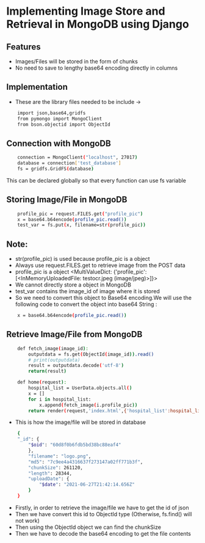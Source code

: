 
# Implementing Image Store and Retrieval in MongoDB using Django


## Features

- Images/Files will be stored in the form of chunks
- No need to save to lengthy base64 encoding directly in columns

  
## Implementation

- These are the library files needed to be include ->

```bash 
    import json,base64,gridfs
    from pymongo import MongoClient
    from bson.objectid import ObjectId
```
## Connection with MongoDB
```bash 
    connection = MongoClient("localhost", 27017)
    database = connection['test_database']
    fs = gridfs.GridFS(database)
```
This can be declared globally so that every function can use fs variable 
## Storing Image/File in MongoDB

```bash 
    profile_pic = request.FILES.get("profile_pic")
    x = base64.b64encode(profile_pic.read())
    test_var = fs.put(x, filename=str(profile_pic))
```
## Note:
- str(profile_pic) is used because profile_pic is a object
- Always use request.FILES.get to retrieve image from the POST data
- profile_pic is a object <MultiValueDict: {'profile_pic': [<InMemoryUploadedFile: testocr.jpeg (image/jpeg)>]}>
- We cannot directly store a object in MongoDB
- test_var contains the image_id of image where it is stored
- So we need to convert this object to Base64 encoding.We will use the following code to convert the object into base64 String :

```bash 
    x = base64.b64encode(profile_pic.read())
```


## Retrieve Image/File from MongoDB

```bash 
    def fetch_image(image_id):
        outputdata = fs.get(ObjectId(image_id)).read()
        # print(outputdata)
        result = outputdata.decode('utf-8')
        return(result)

    def home(request):
        hospital_list = UserData.objects.all()
        x = []
        for i in hospital_list:
            x.append(fetch_image(i.profile_pic))
        return render(request,'index.html',{'hospital_list':hospital_list,"image_list":x})

```
- This is how the image/file will be stored in database
```bash 
    {
    "_id": {
        "$oid": "60d8f0b6fdb5bd38bc88eaf4"
        },
        "filename": "logo.png",
        "md5": "7c9ee4a4316637f273147a02ff771b3f",
        "chunkSize": 261120,
        "length": 28344,
        "uploadDate": {
            "$date": "2021-06-27T21:42:14.656Z"
        }
    }
```

- Firstly, in order to retrieve the image/file we have to get the id of json
- Then we have convert this id to ObjectId type (Otherwise, fs.find() will not work)
- Then using the ObjectId object we can find the chunkSize
- Then we have to decode the base64 encoding to get the file contents
